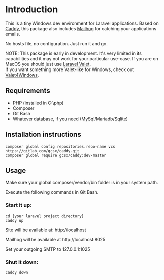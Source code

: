 # Introduction
This is a tiny Windows dev environment for Laravel applications.  Based on [Caddy](https://caddyserver.com/), 
this package also includes [Mailhog](https://github.com/mailhog/MailHog) for catching your applications emails.  

No hosts file, no configuration.  Just run it and go.

NOTE: This package is early in development.  It's very limited in its capabilities and it may not work for your
particular use-case.  If you are on MacOS you should just use [Laravel Valet](https://laravel.com/docs/5.4/valet).  
If you want something more Valet-like for Windows, check out [Valet4Windows](https://github.com/vitr/valet4windows).

## Requirements
- PHP (installed in C:\php)
- Composer
- Git Bash
- Whatever database, if you need (MySql/Mariadb/Sqlite)

## Installation instructions
```
composer global config repositories.repo-name vcs https://gitlab.com/gcsx/caddy.git
composer global require gcsx/caddy:dev-master
```

## Usage
Make sure your global composer/vendor/bin folder is in your system path.

Execute the following commands in Git Bash.

### Start it up:
```
cd {your laravel project directory}
caddy up
```

Site will be available at:
http://localhost

Mailhog will be available at http://localhost:8025

Set your outgoing SMTP to 127.0.0.1:1025

### Shut it down:
```
caddy down
```